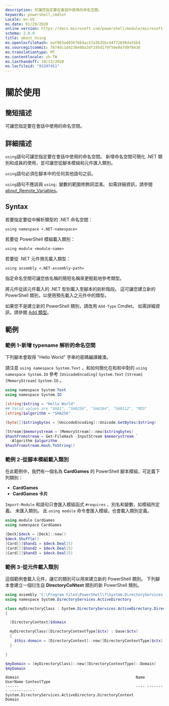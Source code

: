 ```yaml
---
description: 可讓您指定要在會話中使用的命名空間。
keywords: powershell,cmdlet
Locale: en-US
ms.date: 01/29/2020
online version: https://docs.microsoft.com/powershell/module/microsoft.powershell.core/about/about_using?view=powershell-7.1&WT.mc_id=ps-gethelp
schema: 2.0.0
title: about_Using
ms.openlocfilehash: eaf983ad03676b4ac57a3b35bc44f72036da55b4
ms.sourcegitcommit: f874dc1d4236e06a3df195d179f59e0a7d9f8436
ms.translationtype: MT
ms.contentlocale: zh-TW
ms.lasthandoff: 10/13/2020
ms.locfileid: "93207451"
---
```

# <a name="about-using"></a>關於使用

## <a name="short-description"></a>簡短描述
可讓您指定要在會話中使用的命名空間。

## <a name="long-description"></a>詳細描述

`using`語句可讓您指定要在會話中使用的命名空間。 新增命名空間可簡化 .NET 類別和成員的使用，並可讓您從腳本模組和元件匯入類別。

`using`語句必須在腳本中的任何其他語句之前。

`using`語句不應該與 `using:` 變數的範圍修飾詞混淆。 如需詳細資訊，請參閱 [about_Remote_Variables](about_Remote_Variables.md)。

## <a name="syntax"></a>Syntax

若要指定要從中解析類型的 .NET 命名空間：

```
using namespace <.NET-namespace>
```

若要從 PowerShell 模組載入類別：

```
using module <module-name>
```

若要從 .NET 元件預先載入類型：

```
using assembly <.NET-assembly-path>
```

指定命名空間可讓您依名稱的簡短名稱來更輕鬆地參考類型。

將元件從該元件載入的 .NET 型別載入至腳本的剖析階段。 這可讓您建立新的 PowerShell 類別，以使用預先載入之元件中的類型。

如果您不是建立新的 PowerShell 類別，請改用 `Add-Type` Cmdlet。 如需詳細資訊，請參閱 [Add 類型](xref:Microsoft.PowerShell.Utility.Add-Type)。

## <a name="examples"></a>範例

### <a name="example-1---add-namespaces-for-typename-resolution"></a>範例 1-新增 typename 解析的命名空間

下列腳本會取得 "Hello World" 字串的密碼編譯雜湊。

請注意 `using namespace System.Text` ，和如何簡化在和和中對的 `using namespace System.IO` 參考 `[UnicodeEncoding]` `System.Text` `[Stream]` `[MemoryStream]` `System.IO` 。

```powershell
using namespace System.Text
using namespace System.IO

[string]$string = "Hello World"
## Valid values are "SHA1", "SHA256", "SHA384", "SHA512", "MD5"
[string]$algorithm = "SHA256"

[byte[]]$stringbytes = [UnicodeEncoding]::Unicode.GetBytes($string)

[Stream]$memorystream = [MemoryStream]::new($stringbytes)
$hashfromstream = Get-FileHash -InputStream $memorystream `
  -Algorithm $algorithm
$hashfromstream.Hash.ToString()
```

### <a name="example-2---load-classes-from-a-script-module"></a>範例 2-從腳本模組載入類別

在此範例中，我們有一個名為 **CardGames** 的 PowerShell 腳本模組，可定義下列類別：

- **CardGames**
- **CardGames 卡片**

`Import-Module` 和語句只會匯入模組函式 `#requires` 、別名和變數，如模組所定義。 未匯入類別。 此 `using module` 命令會匯入模組，也會載入類別定義。

```powershell
using module CardGames
using namespace CardGames

[Deck]$deck = [Deck]::new()
$deck.Shuffle()
[Card[]]$hand1 = $deck.Deal(5)
[Card[]]$hand2 = $deck.Deal(5)
[Card[]]$hand3 = $deck.Deal(5)
```

### <a name="example-3---load-classes-from-an-assembly"></a>範例 3-從元件載入類別

這個範例會載入元件，讓它的類別可以用來建立新的 PowerShell 類別。 下列腳本會建立一個衍生自 **DirectoryCoNtext** 類別的新 PowerShell 類別。

```powershell
using assembly 'C:\Program Files\PowerShell\7\System.DirectoryServices.dll'
using namespace System.DirectoryServices.ActiveDirectory

class myDirectoryClass : System.DirectoryServices.ActiveDirectory.DirectoryContext
{

  [DirectoryContext]$domain

  myDirectoryClass([DirectoryContextType]$ctx) : base($ctx)
  {
    $this.domain = [DirectoryContext]::new([DirectoryContextType]$ctx)
  }

}

$myDomain = [myDirectoryClass]::new([DirectoryContextType]::Domain)
$myDomain
```

```Output
domain                                                    Name UserName ContextType
------                                                    ---- -------- -----------
System.DirectoryServices.ActiveDirectory.DirectoryContext                    Domain
```

